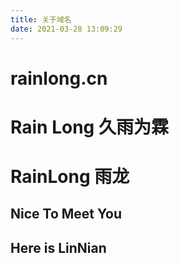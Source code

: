 ```yaml
---
title: 关于域名
date: 2021-03-28 13:09:29
---
```

# rainlong.cn  
# Rain Long 久雨为霖  
# RainLong 雨龙  
## Nice To Meet You  
## Here is LinNian